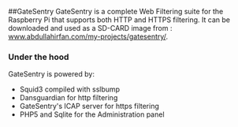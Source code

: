 ##GateSentry
GateSentry is a complete Web Filtering suite for the Raspberry Pi that supports both HTTP and HTTPS filtering. It can be downloaded and used as a SD-CARD image from : www.abdullahirfan.com/my-projects/gatesentry/.

### Under the hood
GateSentry is powered by:
* Squid3 compiled with sslbump
* Dansguardian for http filtering 
* GateSentry's ICAP server for https filtering
* PHP5 and Sqlite for the Administration panel

